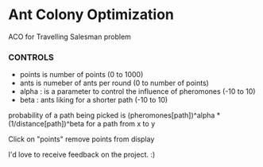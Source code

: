 # Ant Colony Optimization
ACO for Travelling Salesman problem

<h3>CONTROLS</h3>

- points is number of points (0 to 1000)
- ants is numeber of ants per round (0 to number of points)
- alpha : is a parameter to control the influence of pheromones (-10 to 10)
- beta : ants liking for a shorter path (-10 to 10)

probability of a path being picked is (pheromones[path])^alpha * (1/distance[path])^beta for a path from x to y


Click on "points" remove points from display

I'd love to receive feedback on the project. :)
